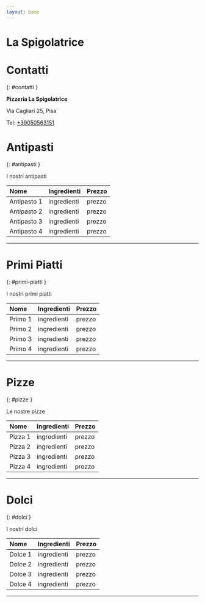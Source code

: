 ```yaml
---
layout: base
---
```


# La Spigolatrice

# Contatti
{: #contatti }

**Pizzeria La Spigolatrice**

Via Cagliari 25, Pisa

Tel:  [+39050563151](tel:+39050563151)

# Antipasti
{: #antipasti }

I nostri antipasti

| Nome        | Ingredienti          | Prezzo |
|:-------------|:------------------|:------|
| Antipasto 1 | ingredienti | prezzo  |
| Antipasto 2 | ingredienti | prezzo  |
| Antipasto 3 | ingredienti | prezzo  |
| Antipasto 4 | ingredienti | prezzo  |

* * *

# Primi Piatti
{: #primi-piatti }

I nostri primi piatti

| Nome        | Ingredienti          | Prezzo |
|:-------------|:------------------|:------|
| Primo 1 | ingredienti | prezzo  |
| Primo 2 | ingredienti | prezzo  |
| Primo 3 | ingredienti | prezzo  |
| Primo 4 | ingredienti | prezzo  |

* * *

# Pizze
{: #pizze }

Le nostre pizze

| Nome        | Ingredienti          | Prezzo |
|:-------------|:------------------|:------|
| Pizza 1 | ingredienti | prezzo  |
| Pizza 2 | ingredienti | prezzo  |
| Pizza 3 | ingredienti | prezzo  |
| Pizza 4 | ingredienti | prezzo  |

* * *

# Dolci
{: #dolci }

I nostri dolci

| Nome        | Ingredienti          | Prezzo |
|:-------------|:------------------|:------|
| Dolce 1 | ingredienti | prezzo  |
| Dolce 2 | ingredienti | prezzo  |
| Dolce 3 | ingredienti | prezzo  |
| Dolce 4 | ingredienti | prezzo  |

* * *
